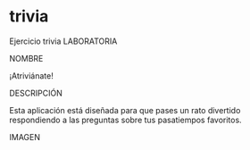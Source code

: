 # trivia
Ejercicio trivia LABORATORIA

NOMBRE

¡Atriviánate!

DESCRIPCIÓN

Esta aplicación está diseñada para que pases un rato divertido respondiendo a las preguntas sobre tus pasatiempos favoritos. 

IMAGEN
